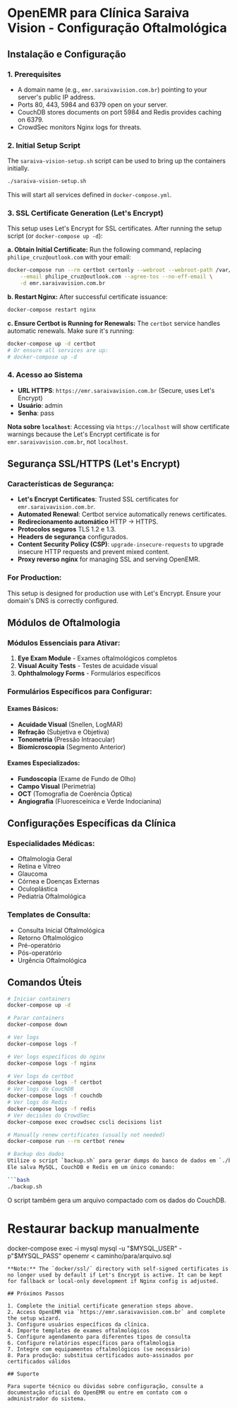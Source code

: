 # OpenEMR para Clínica Saraiva Vision - Configuração Oftalmológica

## Instalação e Configuração

### 1. Prerequisites
- A domain name (e.g., `emr.saraivavision.com.br`) pointing to your server's public IP address.
- Ports 80, 443, 5984 and 6379 open on your server.
- CouchDB stores documents on port 5984 and Redis provides caching on 6379.
- CrowdSec monitors Nginx logs for threats.

### 2. Initial Setup Script
The `saraiva-vision-setup.sh` script can be used to bring up the containers initially.
```bash
./saraiva-vision-setup.sh
```
This will start all services defined in `docker-compose.yml`.

### 3. SSL Certificate Generation (Let's Encrypt)
This setup uses Let's Encrypt for SSL certificates. After running the setup script (or `docker-compose up -d`):

   **a. Obtain Initial Certificate:**
   Run the following command, replacing `philipe_cruz@outlook.com` with your email:
   ```bash
   docker-compose run --rm certbot certonly --webroot --webroot-path /var/www/certbot \
       --email philipe_cruz@outlook.com --agree-tos --no-eff-email \
       -d emr.saraivavision.com.br
   ```

   **b. Restart Nginx:**
   After successful certificate issuance:
   ```bash
   docker-compose restart nginx
   ```

   **c. Ensure Certbot is Running for Renewals:**
   The `certbot` service handles automatic renewals. Make sure it's running:
   ```bash
   docker-compose up -d certbot 
   # Or ensure all services are up:
   # docker-compose up -d
   ```

### 4. Acesso ao Sistema
- **URL HTTPS**: `https://emr.saraivavision.com.br` (Secure, uses Let's Encrypt)
- **Usuário**: admin
- **Senha**: pass

**Nota sobre `localhost`**: Accessing via `https://localhost` will show certificate warnings because the Let's Encrypt certificate is for `emr.saraivavision.com.br`, not `localhost`.

## Segurança SSL/HTTPS (Let's Encrypt)

### Características de Segurança:
- **Let's Encrypt Certificates**: Trusted SSL certificates for `emr.saraivavision.com.br`.
- **Automated Renewal**: Certbot service automatically renews certificates.
- **Redirecionamento automático** HTTP → HTTPS.
- **Protocolos seguros** TLS 1.2 e 1.3.
- **Headers de segurança** configurados.
- **Content Security Policy (CSP)**: `upgrade-insecure-requests` to upgrade insecure HTTP requests and prevent mixed content.
- **Proxy reverso nginx** for managing SSL and serving OpenEMR.

### For Production:
This setup is designed for production use with Let's Encrypt. Ensure your domain's DNS is correctly configured.

## Módulos de Oftalmologia

### Módulos Essenciais para Ativar:
1. **Eye Exam Module** - Exames oftalmológicos completos
2. **Visual Acuity Tests** - Testes de acuidade visual
3. **Ophthalmology Forms** - Formulários específicos

### Formulários Específicos para Configurar:

#### Exames Básicos:
- **Acuidade Visual** (Snellen, LogMAR)
- **Refração** (Subjetiva e Objetiva)
- **Tonometria** (Pressão Intraocular)
- **Biomicroscopia** (Segmento Anterior)

#### Exames Especializados:
- **Fundoscopia** (Exame de Fundo de Olho)
- **Campo Visual** (Perimetria)
- **OCT** (Tomografia de Coerência Óptica)
- **Angiografia** (Fluoresceínica e Verde Indocianina)

## Configurações Específicas da Clínica

### Especialidades Médicas:
- Oftalmologia Geral
- Retina e Vítreo
- Glaucoma
- Córnea e Doenças Externas
- Oculoplástica
- Pediatria Oftalmológica

### Templates de Consulta:
- Consulta Inicial Oftalmológica
- Retorno Oftalmológico
- Pré-operatório
- Pós-operatório
- Urgência Oftalmológica

## Comandos Úteis

```bash
# Iniciar containers
docker-compose up -d

# Parar containers
docker-compose down

# Ver logs
docker-compose logs -f

# Ver logs específicos do nginx
docker-compose logs -f nginx

# Ver logs do certbot
docker-compose logs -f certbot
# Ver logs do CouchDB
docker-compose logs -f couchdb
# Ver logs do Redis
docker-compose logs -f redis
# Ver decisões do CrowdSec
docker-compose exec crowdsec cscli decisions list

# Manually renew certificates (usually not needed)
docker-compose run --rm certbot renew

# Backup dos dados
Utilize o script `backup.sh` para gerar dumps do banco de dados em `./backups`.
Ele salva MySQL, CouchDB e Redis em um único comando:

```bash
./backup.sh
```
O script também gera um arquivo compactado com os dados do CouchDB.

# Restaurar backup manualmente
docker-compose exec -i mysql mysql -u "$MYSQL_USER" -p"$MYSQL_PASS" openemr < caminho/para/arquivo.sql
```
**Note:** The `docker/ssl/` directory with self-signed certificates is no longer used by default if Let's Encrypt is active. It can be kept for fallback or local-only development if Nginx config is adjusted.

## Próximos Passos

1. Complete the initial certificate generation steps above.
2. Access OpenEMR via `https://emr.saraivavision.com.br` and complete the setup wizard.
3. Configure usuários específicos da clínica.
4. Importe templates de exames oftalmológicos
5. Configure agendamento para diferentes tipos de consulta
6. Configure relatórios específicos para oftalmologia
7. Integre com equipamentos oftalmológicos (se necessário)
8. Para produção: substitua certificados auto-assinados por certificados válidos

## Suporte

Para suporte técnico ou dúvidas sobre configuração, consulte a documentação oficial do OpenEMR ou entre em contato com o administrador do sistema.
